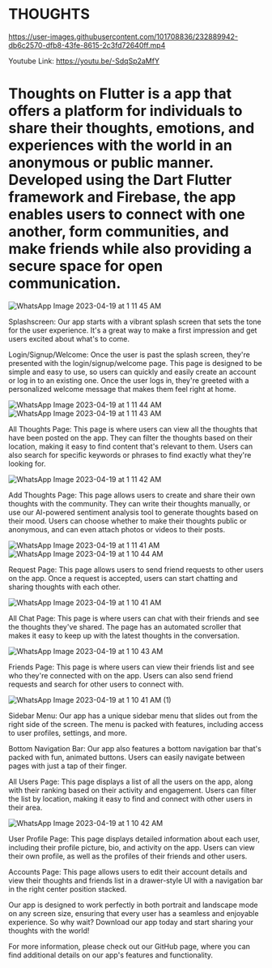 # THOUGHTS

https://user-images.githubusercontent.com/101708836/232889942-db6c2570-dfb8-43fe-8615-2c3fd72640ff.mp4

Youtube Link: https://youtu.be/-SdqSp2aMfY

# Thoughts on Flutter is a app that offers a platform for individuals to share their thoughts, emotions, and experiences with the world in an anonymous or public manner. Developed using the Dart Flutter framework and Firebase, the app enables users to connect with one another, form communities, and make friends while also providing a secure space for open communication.

![WhatsApp Image 2023-04-19 at 1 11 45 AM](https://user-images.githubusercontent.com/101708836/232887831-34d135ba-2fbd-44ac-bc60-8e80cf896d6d.jpeg)

Splashscreen: Our app starts with a vibrant splash screen that sets the tone for the user experience. It's a great way to make a first impression and get users excited about what's to come.

Login/Signup/Welcome: Once the user is past the splash screen, they're presented with the login/signup/welcome page. This page is designed to be simple and easy to use, so users can quickly and easily create an account or log in to an existing one. Once the user logs in, they're greeted with a personalized welcome message that makes them feel right at home.

![WhatsApp Image 2023-04-19 at 1 11 44 AM](https://user-images.githubusercontent.com/101708836/232887895-451a6118-5caf-4ae2-a1b7-98ad88b6cc79.jpeg)
![WhatsApp Image 2023-04-19 at 1 11 43 AM](https://user-images.githubusercontent.com/101708836/232887929-5da82a76-bdc6-4802-be68-26102d6d16d2.jpeg)

All Thoughts Page: This page is where users can view all the thoughts that have been posted on the app. They can filter the thoughts based on their location, making it easy to find content that's relevant to them. Users can also search for specific keywords or phrases to find exactly what they're looking for.

![WhatsApp Image 2023-04-19 at 1 11 42 AM](https://user-images.githubusercontent.com/101708836/232887948-0bd2a150-9d87-4fdb-af3a-c2fe72efbbc4.jpeg)

Add Thoughts Page: This page allows users to create and share their own thoughts with the community. They can write their thoughts manually, or use our AI-powered sentiment analysis tool to generate thoughts based on their mood. Users can choose whether to make their thoughts public or anonymous, and can even attach photos or videos to their posts.

![WhatsApp Image 2023-04-19 at 1 11 41 AM](https://user-images.githubusercontent.com/101708836/232888127-81867aad-78fd-4920-9568-52eec2a5565e.jpeg)
![WhatsApp Image 2023-04-19 at 1 10 44 AM](https://user-images.githubusercontent.com/101708836/232888150-02e1603d-9f62-4737-96f5-6482e1d75f39.jpeg)

Request Page: This page allows users to send friend requests to other users on the app. Once a request is accepted, users can start chatting and sharing thoughts with each other.

![WhatsApp Image 2023-04-19 at 1 10 41 AM](https://user-images.githubusercontent.com/101708836/232888350-d2669975-8e10-4f55-9d86-886ea64ff4c6.jpeg)

All Chat Page: This page is where users can chat with their friends and see the thoughts they've shared. The page has an automated scroller that makes it easy to keep up with the latest thoughts in the conversation.

![WhatsApp Image 2023-04-19 at 1 10 43 AM](https://user-images.githubusercontent.com/101708836/232888171-d8cf5987-a7aa-4d72-8aae-9bac36790460.jpeg)

Friends Page: This page is where users can view their friends list and see who they're connected with on the app. Users can also send friend requests and search for other users to connect with.

![WhatsApp Image 2023-04-19 at 1 10 41 AM (1)](https://user-images.githubusercontent.com/101708836/232888333-6b2746f7-b58b-4dcc-a1a9-cfdf6c169680.jpeg)

Sidebar Menu: Our app has a unique sidebar menu that slides out from the right side of the screen. The menu is packed with features, including access to user profiles, settings, and more.

Bottom Navigation Bar: Our app also features a bottom navigation bar that's packed with fun, animated buttons. Users can easily navigate between pages with just a tap of their finger.

All Users Page: This page displays a list of all the users on the app, along with their ranking based on their activity and engagement. Users can filter the list by location, making it easy to find and connect with other users in their area.

![WhatsApp Image 2023-04-19 at 1 10 42 AM](https://user-images.githubusercontent.com/101708836/232888295-e4d80dbd-f368-4c7e-adc0-d16fe40eeaf3.jpeg)

User Profile Page: This page displays detailed information about each user, including their profile picture, bio, and activity on the app. Users can view their own profile, as well as the profiles of their friends and other users.

Accounts Page: This page allows users to edit their account details and view their thoughts and friends list in a drawer-style UI with a navigation bar in the right center position stacked.

Our app is designed to work perfectly in both portrait and landscape mode on any screen size, ensuring that every user has a seamless and enjoyable experience. So why wait? Download our app today and start sharing your thoughts with the world!

For more information, please check out our GitHub page, where you can find additional details on our app's features and functionality.
